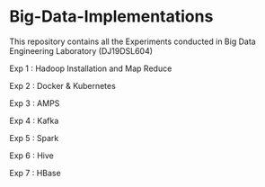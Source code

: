 # Big-Data-Implementations
This repository contains all the Experiments conducted in Big Data Engineering Laboratory (DJ19DSL604)

Exp 1 : Hadoop Installation and Map Reduce

Exp 2 : Docker & Kubernetes

Exp 3 : AMPS

Exp 4 : Kafka

Exp 5 : Spark

Exp 6 : Hive

Exp 7 : HBase
